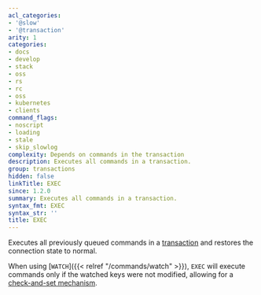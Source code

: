 ```yaml
---
acl_categories:
- '@slow'
- '@transaction'
arity: 1
categories:
- docs
- develop
- stack
- oss
- rs
- rc
- oss
- kubernetes
- clients
command_flags:
- noscript
- loading
- stale
- skip_slowlog
complexity: Depends on commands in the transaction
description: Executes all commands in a transaction.
group: transactions
hidden: false
linkTitle: EXEC
since: 1.2.0
summary: Executes all commands in a transaction.
syntax_fmt: EXEC
syntax_str: ''
title: EXEC
---
```

Executes all previously queued commands in a [transaction][tt] and restores the
connection state to normal.

[tt]: /topics/transactions

When using [`WATCH`]({{< relref "/commands/watch" >}}), `EXEC` will execute commands only if the watched keys were
not modified, allowing for a [check-and-set mechanism][ttc].

[ttc]: /topics/transactions#cas
